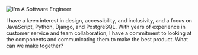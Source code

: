 ![I'm A Software Engineer](https://i.ibb.co/CJPckdX/result.gif)

I have a keen interest in design, accessibility, and inclusivity, and a focus on JavaScript, Python, Django, and PostgreSQL. With years of experience in customer service and team collaboration, I have a commitment to looking at the components and communicating them to make the best product. What can we make together?




<!--
**timeminker/timeminker** is a ✨ _special_ ✨ repository because its `README.md` (this file) appears on your GitHub profile.

Here are some ideas to get you started:

- 🔭 I’m currently working on ...
- 🌱 I’m currently learning ...
- 👯 I’m looking to collaborate on ...
- 🤔 I’m looking for help with ...
- 💬 Ask me about ...
- 📫 How to reach me: ...
- 😄 Pronouns: ...
- ⚡ Fun fact: ...
-->
